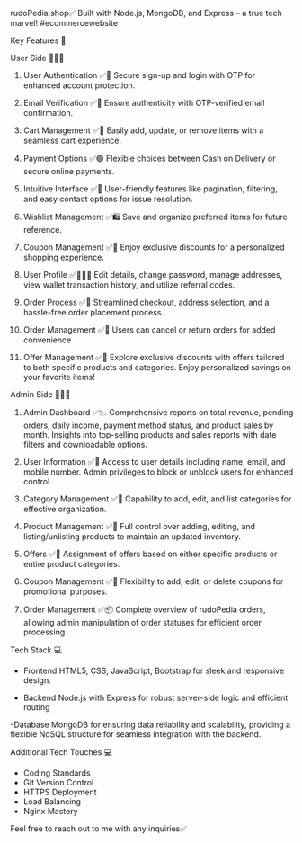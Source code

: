rudoPedia.shop✅
Built with Node.js, MongoDB, and Express – a true tech marvel! 
#ecommercewebsite

Key Features 📌

User Side 🧑🏻‍💻

1. User Authentication ✅👤
Secure sign-up and login with OTP for enhanced account protection.

2. Email Verification ✅📨
Ensure authenticity with OTP-verified email confirmation.

3. Cart Management ✅🛒
Easily add, update, or remove items with a seamless cart experience.

4. Payment Options ✅🟢
Flexible choices between Cash on Delivery or secure online payments.

5. Intuitive Interface ✅🎊
User-friendly features like pagination, filtering, and easy contact options for issue resolution.

6. Wishlist Management ✅🛍
Save and organize preferred items for future reference.

7. Coupon Management ✅🎫
Enjoy exclusive discounts for a personalized shopping experience.

8. User Profile ✅🧑🏻‍💻
Edit details, change password, manage addresses, view wallet transaction history, and utilize referral codes.

9. Order Process ✅🎉
Streamlined checkout, address selection, and a hassle-free order placement process.

10. Order Management ✅🔄
Users can cancel or return orders for added convenience

11. Offer Management ✅💯
Explore exclusive discounts with offers tailored to both specific products and categories. Enjoy personalized savings on your favorite items!

Admin Side 🧑🏻‍💼

1. Admin Dashboard ✅📉
Comprehensive reports on total revenue, pending orders, daily income, payment method status, and product sales by month. Insights into top-selling products and sales reports with date filters and downloadable options.

2. User Information ✅👤
Access to user details including name, email, and mobile number. Admin privileges to block or unblock users for enhanced control.

3. Category Management ✅📑
Capability to add, edit, and list categories for effective organization.

4. Product Management ✅🥾
Full control over adding, editing, and listing/unlisting products to maintain an updated inventory.

5. Offers ✅💯
Assignment of offers based on either specific products or entire product categories.

6. Coupon Management ✅🎫
Flexibility to add, edit, or delete coupons for promotional purposes.

7. Order Management ✅📦
Complete overview of rudoPedia orders, allowing admin manipulation of order statuses for efficient order processing

Tech Stack 💻
- Frontend
HTML5, CSS, JavaScript, Bootstrap for sleek and responsive design.

- Backend
Node.js with Express for robust server-side logic and efficient routing

-Database 
MongoDB for ensuring data reliability and scalability, providing a flexible NoSQL structure for seamless integration with the backend.

Additional Tech Touches 💻
- Coding Standards
- Git Version Control
- HTTPS Deployment
- Load Balancing 
- Nginx Mastery

Feel free to reach out to me with any inquiries✅
